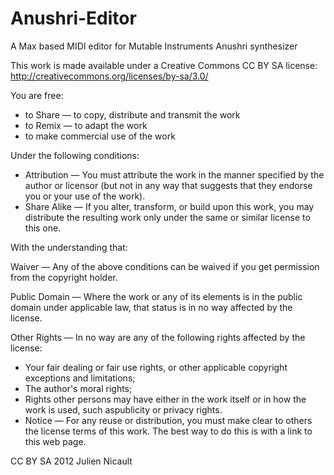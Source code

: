 Anushri-Editor
==============

A Max based MIDI editor for Mutable Instruments Anushri synthesizer

This work is made available under a Creative Commons CC BY SA license:
http://creativecommons.org/licenses/by-sa/3.0/

You are free:

- to Share — to copy, distribute and transmit the work
- to Remix — to adapt the work
- to make commercial use of the work
  	
Under the following conditions:

- Attribution — You must attribute the work in the manner specified by the author or licensor (but not in any way that suggests that they endorse you or your use of the work).
- Share Alike — If you alter, transform, or build upon this work, you may distribute the resulting work only under the same or similar license to this one.

With the understanding that:

Waiver — Any of the above conditions can be waived if you get permission from the copyright holder.

Public Domain — Where the work or any of its elements is in the public domain under applicable law, that status is in no way affected by the license.

Other Rights — In no way are any of the following rights affected by the license:
- Your fair dealing or fair use rights, or other applicable copyright exceptions and limitations;
- The author's moral rights;
- Rights other persons may have either in the work itself or in how the work is used, such aspublicity or privacy rights.
- Notice — For any reuse or distribution, you must make clear to others the license terms of this work. The best way to do this is with a link to this web page.

CC BY SA 2012 Julien Nicault
